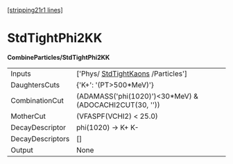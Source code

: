 [[stripping21r1 lines]](./stripping21r1-commonparticles)

# StdTightPhi2KK

**CombineParticles/StdTightPhi2KK**

|                  |                                                                       |
|------------------|-----------------------------------------------------------------------|
| Inputs           | ['Phys/ [StdTightKaons](./stripping21r1-stdtightkaons) /Particles'] |
| DaughtersCuts    | {'K+': '(PT\>500\*MeV)'}                                              |
| CombinationCut   | (ADAMASS('phi(1020)')\<30\*MeV) & (ADOCACHI2CUT(30, ''))              |
| MotherCut        | (VFASPF(VCHI2) \< 25.0)                                               |
| DecayDescriptor  | phi(1020) -\> K+ K-                                                   |
| DecayDescriptors | []                                                                  |
| Output           | None                                                                  |
